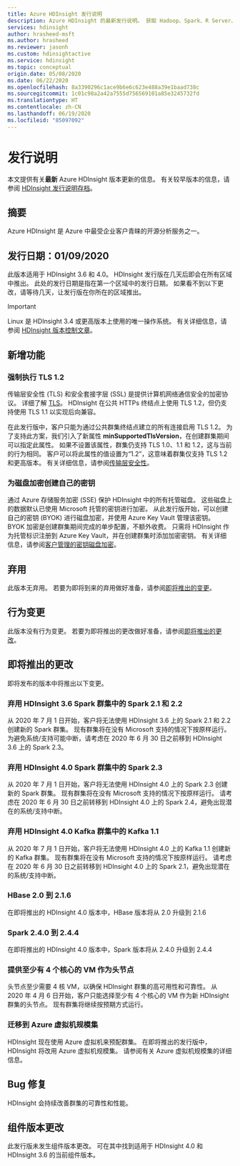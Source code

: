 ```yaml
---
title: Azure HDInsight 发行说明
description: Azure HDInsight 的最新发行说明。 获取 Hadoop、Spark、R Server、Hive 和更多工具的开发技巧和详细信息。
services: hdinsight
author: hrasheed-msft
ms.author: hrasheed
ms.reviewer: jasonh
ms.custom: hdinsightactive
ms.service: hdinsight
ms.topic: conceptual
origin.date: 05/08/2020
ms.date: 06/22/2020
ms.openlocfilehash: 8a3390296c1ace9b6e6c623e488a39e1baad738c
ms.sourcegitcommit: 1c01c98a2a42a7555d756569101a85e3245732fd
ms.translationtype: HT
ms.contentlocale: zh-CN
ms.lasthandoff: 06/19/2020
ms.locfileid: "85097092"
---
```

# <a name="release-notes"></a>发行说明

本文提供有关**最新** Azure HDInsight 版本更新的信息。 有关较早版本的信息，请参阅 [HDInsight 发行说明存档](hdinsight-release-notes-archive.md)。

## <a name="summary"></a>摘要

Azure HDInsight 是 Azure 中最受企业客户青睐的开源分析服务之一。

## <a name="release-date-01092020"></a>发行日期：01/09/2020

此版本适用于 HDInsight 3.6 和 4.0。 HDInsight 发行版在几天后即会在所有区域中推出。 此处的发行日期是指在第一个区域中的发行日期。 如果看不到以下更改，请等待几天，让发行版在你所在的区域推出。

> [!IMPORTANT]  
> Linux 是 HDInsight 3.4 或更高版本上使用的唯一操作系统。 有关详细信息，请参阅 [HDInsight 版本控制文章](hdinsight-component-versioning.md)。

## <a name="new-features"></a>新增功能
### <a name="tls-12-enforcement"></a>强制执行 TLS 1.2
传输层安全性 (TLS) 和安全套接字层 (SSL) 是提供计算机网络通信安全的加密协议。 详细了解 [TLS](https://en.wikipedia.org/wiki/Transport_Layer_Security#SSL_1.0.2C_2.0_and_3.0)。 HDInsight 在公共 HTTPs 终结点上使用 TLS 1.2，但仍支持使用 TLS 1.1 以实现后向兼容。 

在此发行版中，客户只能为通过公共群集终结点建立的所有连接启用 TLS 1.2。 为了支持此方案，我们引入了新属性 **minSupportedTlsVersion**，在创建群集期间可以指定此属性。 如果不设置该属性，群集仍支持 TLS 1.0、1.1 和 1.2，这与当前的行为相同。 客户可以将此属性的值设置为“1.2”，这意味着群集仅支持 TLS 1.2 和更高版本。 有关详细信息，请参阅[传输层安全性](./transport-layer-security.md)。

### <a name="bring-your-own-key-for-disk-encryption"></a>为磁盘加密创建自己的密钥
通过 Azure 存储服务加密 (SSE) 保护 HDInsight 中的所有托管磁盘。 这些磁盘上的数据默认已使用 Microsoft 托管的密钥进行加密。 从此发行版开始，可以创建自己的密钥 (BYOK) 进行磁盘加密，并使用 Azure Key Vault 管理该密钥。 BYOK 加密是创建群集期间完成的单步配置，不额外收费。 只需将 HDInsight 作为托管标识注册到 Azure Key Vault，并在创建群集时添加加密密钥。 有关详细信息，请参阅[客户管理的密钥磁盘加密](/hdinsight/disk-encryption)。

## <a name="deprecation"></a>弃用
此版本无弃用。 若要为即将到来的弃用做好准备，请参阅[即将推出的变更](#upcoming-changes)。

## <a name="behavior-changes"></a>行为变更
此版本没有行为变更。 若要为即将推出的更改做好准备，请参阅[即将推出的更改](#upcoming-changes)。

## <a name="upcoming-changes"></a>即将推出的更改
即将发布的版本中将推出以下变更。 

### <a name="deprecate-spark-21-and-22-in-hdinsight-36-spark-cluster"></a>弃用 HDInsight 3.6 Spark 群集中的 Spark 2.1 和 2.2
从 2020 年 7 月 1 日开始，客户将无法使用 HDInsight 3.6 上的 Spark 2.1 和 2.2 创建新的 Spark 群集。 现有群集将在没有 Microsoft 支持的情况下按原样运行。 为避免系统/支持可能中断，请考虑在 2020 年 6 月 30 日之前移到 HDInsight 3.6 上的 Spark 2.3。

### <a name="deprecate-spark-23-in-hdinsight-40-spark-cluster"></a>弃用 HDInsight 4.0 Spark 群集中的 Spark 2.3
从 2020 年 7 月 1 日开始，客户将无法使用 HDInsight 4.0 上的 Spark 2.3 创建新的 Spark 群集。 现有群集将在没有 Microsoft 支持的情况下按原样运行。 请考虑在 2020 年 6 月 30 日之前转移到 HDInsight 4.0 上的 Spark 2.4，避免出现潜在的系统/支持中断。

### <a name="deprecate-kafka-11-in-hdinsight-40-kafka-cluster"></a>弃用 HDInsight 4.0 Kafka 群集中的 Kafka 1.1
从 2020 年 7 月 1 日开始，客户将无法使用 HDInsight 4.0 上的 Kafka 1.1 创建新的 Kafka 群集。 现有群集将在没有 Microsoft 支持的情况下按原样运行。 请考虑在 2020 年 6 月 30 日之前转移到 HDInsight 4.0 上的 Spark 2.1，避免出现潜在的系统/支持中断。

### <a name="hbase-20-to-216"></a>HBase 2.0 到 2.1.6
在即将推出的 HDInsight 4.0 版本中，HBase 版本将从 2.0 升级到 2.1.6

### <a name="spark-240-to-244"></a>Spark 2.4.0 到 2.4.4
在即将推出的 HDInsight 4.0 版本中，Spark 版本将从 2.4.0 升级到 2.4.4

### <a name="a-minimum-4-core-vm-is-required-for-head-node"></a>提供至少有 4 个核心的 VM 作为头节点 
头节点至少需要 4 核 VM，以确保 HDInsight 群集的高可用性和可靠性。 从 2020 年 4 月 6 日开始，客户只能选择至少有 4 个核心的 VM 作为新 HDInsight 群集的头节点。 现有群集将继续按预期方式运行。 


### <a name="moving-to-azure-virtual-machine-scale-sets"></a>迁移到 Azure 虚拟机规模集
HDInsight 现在使用 Azure 虚拟机来预配群集。 在即将推出的发行版中，HDInsight 将改用 Azure 虚拟机规模集。 请参阅有关 Azure 虚拟机规模集的详细信息。

## <a name="bug-fixes"></a>Bug 修复
HDInsight 会持续改善群集的可靠性和性能。 

## <a name="component-version-change"></a>组件版本更改
此发行版未发生组件版本更改。 可在其中找到适用于 HDInsight 4.0 和 HDInsight 3.6 的当前组件版本。
